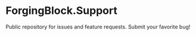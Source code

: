 # ForgingBlock.Support
Public repository for issues and feature requests. Submit your favorite bug! 
